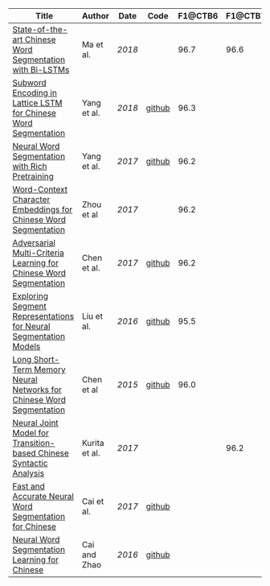 | ﻿ Title                                                                                                                  	| Author        	| Date   	| Code                                                                              	| F1@CTB6 	| F1@CTB7 	| F1@AS 	| F1@CityU 	| F1@PKU 	| F1@MSR 	| Labels 	| Status 	|
|-------------------------------------------------------------------------------------------------------------------------	|---------------	|--------	|-----------------------------------------------------------------------------------	|---------	|---------	|-------	|----------	|--------	|--------	|--------	|--------	|
| [State-of-the-art Chinese Word Segmentation with Bi-LSTMs](https://aclweb.org/anthology/D18-1529)                       	| Ma et al.     	| _2018_ 	|                                                                                   	| 96.7    	| 96.6    	| 96.2  	| 97.2     	| 96.1   	| 98.1   	|        	|        	|
| [Subword Encoding in Lattice LSTM for Chinese Word Segmentation](https://arxiv.org/pdf/1810.12594.pdf)                  	| Yang et al.   	| _2018_ 	| [github](https://github.com/jiesutd/SubwordEncoding-CWS)                          	| 96.3    	|         	|       	|          	| 95.9   	| 97.8   	|        	|        	|
| [Neural Word Segmentation with Rich Pretraining](http://aclweb.org/anthology/P17-1078)                                  	| Yang et al.   	| _2017_ 	| [github](https://github.com/jiesutd/RichWordSegmentor)                            	| 96.2    	|         	| 95.7  	| 96.9     	| 96.3   	| 97.5   	|        	|        	|
| [Word-Context Character Embeddings for Chinese Word Segmentation](https://www.aclweb.org/anthology/D17-1079)            	| Zhou et al    	| _2017_ 	|                                                                                   	| 96.2    	|         	|       	|          	|        	|        	|        	|        	|
| [Adversarial Multi-Criteria Learning for Chinese Word Segmentation](http://aclweb.org/anthology/P17-1110)               	| Chen et al.   	| _2017_ 	| [github](https://github.com/FudanNLP/adversarial-multi-criteria-learning-for-CWS) 	| 96.2    	|         	| 94.8  	| 95.6     	| 94.3   	| 96     	|        	|        	|
| [Exploring Segment Representations for Neural Segmentation Models](https://www.ijcai.org/Proceedings/16/Papers/409.pdf) 	| Liu et al.    	| _2016_ 	| [github](https://github.com/Oneplus/segrep-for-nn-semicrf)                        	| 95.5    	|         	|       	|          	| 95.7   	| 97.6   	|        	|        	|
| [Long Short-Term Memory Neural Networks for Chinese Word Segmentation](http://www.aclweb.org/anthology/D15-1141)        	| Chen et al    	| _2015_ 	| [github](https://github.com/FudanNLP/CWS_LSTM)                                    	| 96.0    	|         	|       	|          	|        	|        	|        	|        	|
| [Neural Joint Model for Transition-based Chinese Syntactic Analysis](http://www.aclweb.org/anthology/P17-1111)          	| Kurita et al. 	| _2017_ 	|                                                                                   	|         	| 96.2    	|       	|          	|        	|        	|        	|        	|
| [Fast and Accurate Neural Word Segmentation for Chinese](http://aclweb.org/anthology/P17-2096)                          	| Cai et al.    	| _2017_ 	| [github](https://github.com/jcyk/greedyCWS)                                       	|         	|         	| 95.3  	| 95.6     	| 95.8   	| 97.1   	|        	|        	|
| [Neural Word Segmentation Learning for Chinese](http://www.aclweb.org/anthology/P16-1039)                               	| Cai and Zhao  	| _2016_ 	| [github](https://github.com/jcyk/greedyCWS)                                       	|         	|         	| 95.3  	|          	| 95.7   	| 96.4   	|        	|        	|
